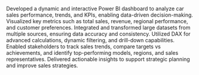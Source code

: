 Developed a dynamic and interactive Power BI dashboard to analyze car sales performance, trends, and KPIs, enabling data-driven decision-making. Visualized key metrics such as total sales, revenue, regional performance, and customer preferences. Integrated and transformed large datasets from multiple sources, ensuring data accuracy and consistency. Utilized DAX for advanced calculations, dynamic filtering, and drill-down capabilities. Enabled stakeholders to track sales trends, compare targets vs achievements, and identify top-performing models, regions, and sales representatives. Delivered actionable insights to support strategic planning and improve sales strategies.
